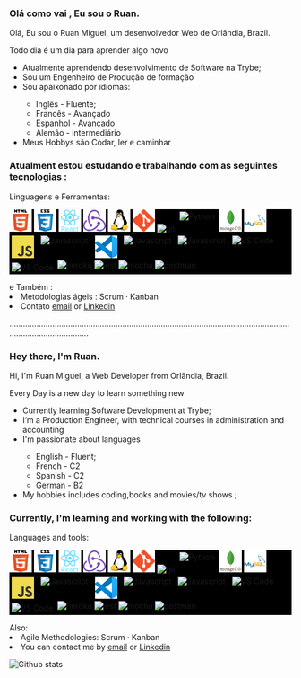<h3>Olá como vai , Eu sou o  Ruan.</h3>

Olá, Eu sou o Ruan Miguel, um desenvolvedor Web de Orlândia, Brazil.
<p> Todo dia é um dia para aprender algo novo </p>
<ul> 
   <li>Atualmente aprendendo desenvolvimento de Software na Trybe;</li>
   <li>Sou um Engenheiro de Produção de formação</li>
  <li>Sou apaixonado por idiomas:</li>
  <ul> 
    <li> Inglês - Fluente;</li>
    <li> Francês - Avançado</li>
    <li> Espanhol - Avançado </li>
    <li> Alemão - intermediário </li>
  </ul> 
     <li>Meus Hobbys são Codar, ler e caminhar</li>
</ul>

<h3>Atualment estou estudando e trabalhando com as seguintes tecnologias :</h3>

Linguagens e Ferramentas:
<p align="center">
 <div style="background-color:black">
<img src="https://raw.githubusercontent.com/devicons/devicon/master/icons/html5/html5-original-wordmark.svg" alt="html5" style="max-width:100%;" width="40" height="40">
<img src="https://raw.githubusercontent.com/devicons/devicon/master/icons/css3/css3-original-wordmark.svg" alt="css3" style="max-width:100%;" width="40" height="40">
<img src="https://raw.githubusercontent.com/devicons/devicon/master/icons/react/react-original-wordmark.svg" alt="react" style="max-width:100%;" width="40" height="40">
<img src="https://raw.githubusercontent.com/devicons/devicon/master/icons/redux/redux-original.svg" alt="redux" style="max-width:100%;" width="40" height="40">
<img src="https://raw.githubusercontent.com/devicons/devicon/master/icons/linux/linux-original.svg" alt="linux" style="max-width:100%;" width="40" height="40">
<img src="https://raw.githubusercontent.com/devicons/devicon/master/icons/git/git-original.svg" alt="git" style="max-width:100%;" width="40" height="40">
<img src="https://cdn-media-1.freecodecamp.org/images/1*FDNeKIUeUnf0XdqHmi7nsw.png" alt="git" style="max-width:100%;" width="40" height="40">
<img src="https://www.seekpng.com/png/detail/80-803529_vector-javascript-node-js-jpg-black-and-white.png" alt="Python" height="40" style="vertical-align:top; margin:4px">
<a href="https://www.mongodb.com/" target="_blank"> <img src="https://raw.githubusercontent.com/devicons/devicon/master/icons/mongodb/mongodb-original-wordmark.svg" alt="mongodb" width="40" height="40"/> </a> 
<a href="https://www.mysql.com/" target="_blank"> <img src="https://raw.githubusercontent.com/devicons/devicon/master/icons/mysql/mysql-original-wordmark.svg" alt="mysql" width="40" height="40"/> </a>
<img src="https://raw.githubusercontent.com/github/explore/80688e429a7d4ef2fca1e82350fe8e3517d3494d/topics/javascript/javascript.png" alt="Javascript" height="40" style="vertical-align:top; margin:4px">
<img src="https://www.tshirtgeek.com.br/wp-content/uploads/2021/03/com001.jpg" alt="Javascript" height="40" style="vertical-align:top; margin:4px">
<img src="https://raw.githubusercontent.com/github/explore/80688e429a7d4ef2fca1e82350fe8e3517d3494d/topics/visual-studio-code/visual-studio-code.png" alt="VS Code" height="40" style="vertical-align:top; margin:4px">
<img src="https://google.github.io/sqlcommenter/images/sequelize-logo.png" alt="Javascript" height="50" width="50" style="vertical-align:top; margin:4px">
<img src="https://i.ytimg.com/vi/wVo-UMit5Ig/maxresdefault.jpg" alt="Javascript" height="40" style="vertical-align:top; margin:4px">
<img src="https://miro.medium.com/max/812/1*J6XjrA6Zb6TwzQ-imPVc_A.png" alt="VS Code" height="40" style="vertical-align:top; margin:4px">
<img src="https://miro.medium.com/max/1400/1*Nnu-OC1BbymgvpOiY9nvwg.png" alt="VS Code" height="40" style="vertical-align:top; margin:4px">
<img src="https://camo.githubusercontent.com/df12cb598044a3f38efc1f45e3580558c324cf8789b79487125044eeebcc4dee/68747470733a2f2f7777772e766563746f726c6f676f2e7a6f6e652f6c6f676f732f6865726f6b752f6865726f6b752d69636f6e2e737667" alt="heroku" width="40" height="40" data-canonical-src="https://www.vectorlogo.zone/logos/heroku/heroku-icon.svg" style="max-width: 100%;">
<img src="https://camo.githubusercontent.com/ce0a32825268b09cd5e0fc7c2a09c587a708491427cb794cade8f1866f7284c6/68747470733a2f2f7777772e766563746f726c6f676f2e7a6f6e652f6c6f676f732f6a6573746a73696f2f6a6573746a73696f2d69636f6e2e737667" alt="jest" width="40" height="40" data-canonical-src="https://www.vectorlogo.zone/logos/jestjsio/jestjsio-icon.svg" style="max-width: 100%;">
<img src="https://camo.githubusercontent.com/4253eb6921d60a216772940978dea3a0cf2113f2f29b5545720d3b5b6960e467/68747470733a2f2f7777772e766563746f726c6f676f2e7a6f6e652f6c6f676f732f6d6f6368616a732f6d6f6368616a732d69636f6e2e737667" alt="mocha" width="40" height="40" data-canonical-src="https://www.vectorlogo.zone/logos/mochajs/mochajs-icon.svg" style="max-width: 100%;">
<img src="https://camo.githubusercontent.com/93b32389bf746009ca2370de7fe06c3b5146f4c99d99df65994f9ced0ba41685/68747470733a2f2f7777772e766563746f726c6f676f2e7a6f6e652f6c6f676f732f676574706f73746d616e2f676574706f73746d616e2d69636f6e2e737667" alt="postman" width="40" height="40" data-canonical-src="https://www.vectorlogo.zone/logos/getpostman/getpostman-icon.svg" style="max-width: 100%;">
</p>
</div>
e Também :
   <li> Metodologias ágeis : Scrum · Kanban</li>
   
   
<li> Contato <a href="/RuanMiguelGit/RuanMiguelGit/blob/main/ruan-miguel@live.com">email</a> or <a href="https://www.linkedin.com/in//ruan-miguelll/" rel="nofollow">Linkedin</a> </li>

...............................................................................................................................................................

<h3>Hey there, I'm Ruan.</h3>

Hi, I'm Ruan Miguel, a Web Developer from Orlândia, Brazil.
<p> Every Day is a new day to learn something new </p>
<ul> 
       <li>Currently learning Software Development at Trybe;</li>
   <li>I’m a Production Engineer, with technical courses in administration and accounting</li>
  <li>I'm passionate about languages </li>
  <ul> 
    <li> English - Fluent;</li>
    <li> French - C2</li>
    <li> Spanish - C2</li>
    <li> German - B2 </li>
  </ul> 
     <li>My hobbies includes coding,books and movies/tv shows ;</li>
</ul>


<h3>Currently, I'm learning and working with the following:</h3>

Languages and tools:
<p align="center">
 <div style="background-color:black">
<img src="https://raw.githubusercontent.com/devicons/devicon/master/icons/html5/html5-original-wordmark.svg" alt="html5" style="max-width:100%;" width="40" height="40">
<img src="https://raw.githubusercontent.com/devicons/devicon/master/icons/css3/css3-original-wordmark.svg" alt="css3" style="max-width:100%;" width="40" height="40">
<img src="https://raw.githubusercontent.com/devicons/devicon/master/icons/react/react-original-wordmark.svg" alt="react" style="max-width:100%;" width="40" height="40">
<img src="https://raw.githubusercontent.com/devicons/devicon/master/icons/redux/redux-original.svg" alt="redux" style="max-width:100%;" width="40" height="40">
<img src="https://raw.githubusercontent.com/devicons/devicon/master/icons/linux/linux-original.svg" alt="linux" style="max-width:100%;" width="40" height="40">
<img src="https://raw.githubusercontent.com/devicons/devicon/master/icons/git/git-original.svg" alt="git" style="max-width:100%;" width="40" height="40">
<img src="https://cdn-media-1.freecodecamp.org/images/1*FDNeKIUeUnf0XdqHmi7nsw.png" alt="git" style="max-width:100%;" width="40" height="40">
<img src="https://www.seekpng.com/png/detail/80-803529_vector-javascript-node-js-jpg-black-and-white.png" alt="Python" height="40" style="vertical-align:top; margin:4px">
<a href="https://www.mongodb.com/" target="_blank"> <img src="https://raw.githubusercontent.com/devicons/devicon/master/icons/mongodb/mongodb-original-wordmark.svg" alt="mongodb" width="40" height="40"/> </a> 
<a href="https://www.mysql.com/" target="_blank"> <img src="https://raw.githubusercontent.com/devicons/devicon/master/icons/mysql/mysql-original-wordmark.svg" alt="mysql" width="40" height="40"/> </a>
<img src="https://raw.githubusercontent.com/github/explore/80688e429a7d4ef2fca1e82350fe8e3517d3494d/topics/javascript/javascript.png" alt="Javascript" height="40" style="vertical-align:top; margin:4px">
<img src="https://www.tshirtgeek.com.br/wp-content/uploads/2021/03/com001.jpg" alt="Javascript" height="40" style="vertical-align:top; margin:4px">
<img src="https://raw.githubusercontent.com/github/explore/80688e429a7d4ef2fca1e82350fe8e3517d3494d/topics/visual-studio-code/visual-studio-code.png" alt="VS Code" height="40" style="vertical-align:top; margin:4px">
<img src="https://google.github.io/sqlcommenter/images/sequelize-logo.png" alt="Javascript" height="50" width="50" style="vertical-align:top; margin:4px">
<img src="https://i.ytimg.com/vi/wVo-UMit5Ig/maxresdefault.jpg" alt="Javascript" height="40" style="vertical-align:top; margin:4px">
<img src="https://miro.medium.com/max/812/1*J6XjrA6Zb6TwzQ-imPVc_A.png" alt="VS Code" height="40" style="vertical-align:top; margin:4px">
<img src="https://miro.medium.com/max/1400/1*Nnu-OC1BbymgvpOiY9nvwg.png" alt="VS Code" height="40" style="vertical-align:top; margin:4px">
<img src="https://camo.githubusercontent.com/df12cb598044a3f38efc1f45e3580558c324cf8789b79487125044eeebcc4dee/68747470733a2f2f7777772e766563746f726c6f676f2e7a6f6e652f6c6f676f732f6865726f6b752f6865726f6b752d69636f6e2e737667" alt="heroku" width="40" height="40" data-canonical-src="https://www.vectorlogo.zone/logos/heroku/heroku-icon.svg" style="max-width: 100%;">
<img src="https://camo.githubusercontent.com/ce0a32825268b09cd5e0fc7c2a09c587a708491427cb794cade8f1866f7284c6/68747470733a2f2f7777772e766563746f726c6f676f2e7a6f6e652f6c6f676f732f6a6573746a73696f2f6a6573746a73696f2d69636f6e2e737667" alt="jest" width="40" height="40" data-canonical-src="https://www.vectorlogo.zone/logos/jestjsio/jestjsio-icon.svg" style="max-width: 100%;">
<img src="https://camo.githubusercontent.com/4253eb6921d60a216772940978dea3a0cf2113f2f29b5545720d3b5b6960e467/68747470733a2f2f7777772e766563746f726c6f676f2e7a6f6e652f6c6f676f732f6d6f6368616a732f6d6f6368616a732d69636f6e2e737667" alt="mocha" width="40" height="40" data-canonical-src="https://www.vectorlogo.zone/logos/mochajs/mochajs-icon.svg" style="max-width: 100%;">
<img src="https://camo.githubusercontent.com/93b32389bf746009ca2370de7fe06c3b5146f4c99d99df65994f9ced0ba41685/68747470733a2f2f7777772e766563746f726c6f676f2e7a6f6e652f6c6f676f732f676574706f73746d616e2f676574706f73746d616e2d69636f6e2e737667" alt="postman" width="40" height="40" data-canonical-src="https://www.vectorlogo.zone/logos/getpostman/getpostman-icon.svg" style="max-width: 100%;">
</p>
</div>
Also:
   <li> Agile Methodologies: Scrum · Kanban</li>
   
   
<li>You can contact me by <a href="/RuanMiguelGit/RuanMiguelGit/blob/main/ruan-miguel@live.com">email</a> or <a href="https://www.linkedin.com/in//ruan-miguelll/" rel="nofollow">Linkedin</a> </li>

![Github stats](https://github-readme-stats.vercel.app/api?username=RuanMiguelGit)
